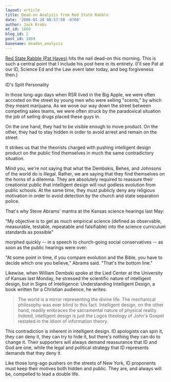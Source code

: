 ```yaml
---
layout: article
title: Dead-on Analysis from Red State Rabble
date: '2006-01-28 08:57:50 -0700'
author: Jack Krebs
mt_id: 1869
blog_id: 2
post_id: 1869
basename: deadon_analysis
---
```

[Red State Rabble (Pat Hayes)](http://redstaterabble.blogspot.com/) hits the nail dead-on this morning.  This is such a central point that I include his post here in its entirety.  (I'll see Pat at our ID, Science Ed and the Law event later today, and beg forgiveness then.)

ID's Split Personality

In those long-ago days when RSR lived in the Big Apple, we were often accosted on the street by young men who were selling "scents," by which they meant marijuana. As we wove our way down the street between competing sales teams, we were often struck by the paradoxical situation the job of selling drugs placed these guys in.

On the one hand, they had to be visible enough to move product. On the other, they had to stay hidden in order to avoid arrest and remain on the street.

It strikes us that the theorists charged with pushing intelligent design product on the public find themselves in much the same contradictory situation.

Mind you, we're not saying that what the Dembskis, Behes, and Johnsons of the world do is illegal. Rather, we are saying that they find themselves on the horns of a dilemma. They are absolutely required to reassure their creationist public that intelligent design will rout godless evolution from public schools. At the same time, they must publicly deny any religious motivation in order to avoid detection by the church and state separation police.

That's why Steve Abrams' mantra at the Kansas science hearings last May:

"My objective is to get as much empirical science (defined as observable, measurable, testable, repeatable and falsifiable) into the science curriculum standards as possible" 

morphed quickly -- in a speech to church-going social conservatives -- as soon as the public hearings were over:

"At some point in time, if you compare evolution and the Bible, you have to decide which one you believe," Abrams said. "That's the bottom line."

Likewise, when William Dembski spoke at the Lied Center at the University of Kansas last Monday, he stressed the scientific nature of intelligent design, but in Signs of Intelligence: Understanding Intelligent Design, a book written for a Christian audience, he writes:

> The world is a mirror representing the divine life. The mechanical philosophy was ever blind to this fact. Intelligent design, on the other hand, readily embraces the sacramental nature of physical reality. Indeed, intelligent design is just the Logos theology of John's Gospel restated in the idiom of information theory.

This contradiction is inherent in intelligent design. ID apologists can spin it, they can deny it, they can try to hide it, but there's nothing they can do to change it. Their supporters will always demand reassurance that ID and God are one, while the legal and political strategy that ID represents demands that they deny it.

Like those long-ago pushers on the streets of New York, ID proponents must keep their motives both hidden and public. They are, and always will be, compelled to lead a double life.
